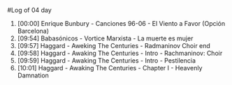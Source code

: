 #Log of 04 day

1. [00:00] Enrique Bunbury - Canciones 96-06 - El Viento a Favor (Opción Barcelona)
1. [09:54] Babasónicos - Vortice Marxista - La muerte es mujer
1. [09:57] Haggard - Aweking The Centuries - Radmaninov Choir end
1. [09:58] Haggard - Awaking The Centuries - Intro - Rachmaninov: Choir
1. [09:59] Haggard - Awaking The Centuries - Intro - Pestilencia
1. [10:01] Haggard - Awaking The Centuries - Chapter I - Heavenly Damnation
